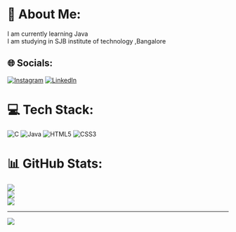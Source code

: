# 💫 About Me:
I am currently learning Java<br>I am studying in SJB institute of technology ,Bangalore <br>


## 🌐 Socials:
[![Instagram](https://img.shields.io/badge/Instagram-%23E4405F.svg?logo=Instagram&logoColor=white)](https://instagram.com/_joshuadias_01) [![LinkedIn](https://img.shields.io/badge/LinkedIn-%230077B5.svg?logo=linkedin&logoColor=white)](www.linkedin.com/in/joshuadias205profess) 

# 💻 Tech Stack:
![C](https://img.shields.io/badge/c-%2300599C.svg?style=for-the-badge&logo=c&logoColor=white) ![Java](https://img.shields.io/badge/java-%23ED8B00.svg?style=for-the-badge&logo=openjdk&logoColor=white) ![HTML5](https://img.shields.io/badge/html5-%23E34F26.svg?style=for-the-badge&logo=html5&logoColor=white) ![CSS3](https://img.shields.io/badge/css3-%231572B6.svg?style=for-the-badge&logo=css3&logoColor=white)
# 📊 GitHub Stats:
![](https://github-readme-stats.vercel.app/api?username=Joshdias01&theme=dark&hide_border=false&include_all_commits=true&count_private=true)<br/>
![](https://github-readme-streak-stats.herokuapp.com/?user=Joshdias01&theme=dark&hide_border=false)<br/>
![](https://github-readme-stats.vercel.app/api/top-langs/?username=Joshdias01&theme=dark&hide_border=false&include_all_commits=true&count_private=true&layout=compact)

---
[![](https://visitcount.itsvg.in/api?id=Joshdias01&icon=0&color=0)](https://visitcount.itsvg.in)

<!-- Proudly created with GPRM ( https://gprm.itsvg.in ) -->
